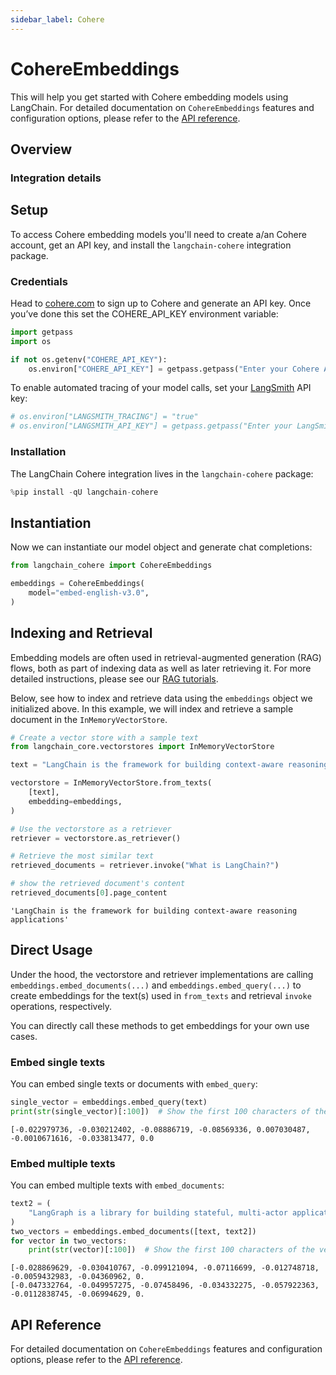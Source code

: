 ```yaml
---
sidebar_label: Cohere
---
```


# CohereEmbeddings

This will help you get started with Cohere embedding models using LangChain. For detailed documentation on `CohereEmbeddings` features and configuration options, please refer to the [API reference](https://python.langchain.com/api_reference/cohere/embeddings/langchain_cohere.embeddings.CohereEmbeddings.html).

## Overview
### Integration details

<ItemTable category="text_embedding" item="Cohere" />

## Setup

To access Cohere embedding models you'll need to create a/an Cohere account, get an API key, and install the `langchain-cohere` integration package.

### Credentials


Head to [cohere.com](https://cohere.com) to sign up to Cohere and generate an API key. Once you’ve done this set the COHERE_API_KEY environment variable:


```python
import getpass
import os

if not os.getenv("COHERE_API_KEY"):
    os.environ["COHERE_API_KEY"] = getpass.getpass("Enter your Cohere API key: ")
```

To enable automated tracing of your model calls, set your [LangSmith](https://docs.smith.langchain.com/) API key:


```python
# os.environ["LANGSMITH_TRACING"] = "true"
# os.environ["LANGSMITH_API_KEY"] = getpass.getpass("Enter your LangSmith API key: ")
```

### Installation

The LangChain Cohere integration lives in the `langchain-cohere` package:


```python
%pip install -qU langchain-cohere
```

## Instantiation

Now we can instantiate our model object and generate chat completions:


```python
from langchain_cohere import CohereEmbeddings

embeddings = CohereEmbeddings(
    model="embed-english-v3.0",
)
```

## Indexing and Retrieval

Embedding models are often used in retrieval-augmented generation (RAG) flows, both as part of indexing data as well as later retrieving it. For more detailed instructions, please see our [RAG tutorials](/oss/tutorials/rag).

Below, see how to index and retrieve data using the `embeddings` object we initialized above. In this example, we will index and retrieve a sample document in the `InMemoryVectorStore`.


```python
# Create a vector store with a sample text
from langchain_core.vectorstores import InMemoryVectorStore

text = "LangChain is the framework for building context-aware reasoning applications"

vectorstore = InMemoryVectorStore.from_texts(
    [text],
    embedding=embeddings,
)

# Use the vectorstore as a retriever
retriever = vectorstore.as_retriever()

# Retrieve the most similar text
retrieved_documents = retriever.invoke("What is LangChain?")

# show the retrieved document's content
retrieved_documents[0].page_content
```



```output
'LangChain is the framework for building context-aware reasoning applications'
```


## Direct Usage

Under the hood, the vectorstore and retriever implementations are calling `embeddings.embed_documents(...)` and `embeddings.embed_query(...)` to create embeddings for the text(s) used in `from_texts` and retrieval `invoke` operations, respectively.

You can directly call these methods to get embeddings for your own use cases.

### Embed single texts

You can embed single texts or documents with `embed_query`:


```python
single_vector = embeddings.embed_query(text)
print(str(single_vector)[:100])  # Show the first 100 characters of the vector
```
```output
[-0.022979736, -0.030212402, -0.08886719, -0.08569336, 0.007030487, -0.0010671616, -0.033813477, 0.0
```
### Embed multiple texts

You can embed multiple texts with `embed_documents`:


```python
text2 = (
    "LangGraph is a library for building stateful, multi-actor applications with LLMs"
)
two_vectors = embeddings.embed_documents([text, text2])
for vector in two_vectors:
    print(str(vector)[:100])  # Show the first 100 characters of the vector
```
```output
[-0.028869629, -0.030410767, -0.099121094, -0.07116699, -0.012748718, -0.0059432983, -0.04360962, 0.
[-0.047332764, -0.049957275, -0.07458496, -0.034332275, -0.057922363, -0.0112838745, -0.06994629, 0.
```
## API Reference

For detailed documentation on `CohereEmbeddings` features and configuration options, please refer to the [API reference](https://python.langchain.com/api_reference/cohere/embeddings/langchain_cohere.embeddings.CohereEmbeddings.html).
